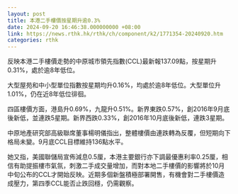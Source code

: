 ```yaml
---
layout: post
title: 本港二手樓價按星期升逾0.3%
date: 2024-09-20 16:46:38.000000000 +08:00
link: https://news.rthk.hk/rthk/ch/component/k2/1771354-20240920.htm
categories: rthk
---
```


反映本港二手樓價走勢的中原城市領先指數(CCL)最新報137.09點，按星期升0.31%，處於逾8年低位。

大型屋苑和中小型單位指數按星期均升0.16%，均處於逾8年低位。大型單位升1.01%，仍在近8年低位徘徊。

四區樓價方面，港島升0.69%，九龍升0.51%。新界東跌0.57%，創2016年9月底後新低，並連跌5星期。新界西跌0.33%，創2016年10月底後新低，連跌3星期。

中原地產研究部高級聯席董事楊明儀指出，整體樓價由連跌轉為反覆，但短期向下格局未變。9月底CCL目標維持136點水平。

她又指，美國聯儲局宣佈減息0.5厘，本港主要銀行亦下調最優惠利率0.25厘，相信有助提振樓市氣氛，刺激二手成交量增加，而對本地二手樓價的影響將於10月中旬公布的CCL才開始反映。近期多個新盤積極部署開售，有機會對二手樓價造成壓力，第四季CCL能否止跌回穩，仍需觀察。
